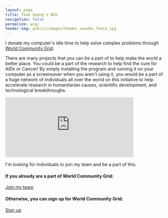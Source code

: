 ```yaml
---
layout: page
title: Team Spong's WCG
navigation: false
permalink: wcg/
header-img: public/images/header_wooden_fence.jpg
---
```


I donate my computer's idle time to help solve complex problems through <a href="http://www.worldcommunitygrid.org/">World Community Grid</a>.

There are many projects that you can be a part of to help make the world a better place.  You could be a part of the research to help find the cure for AIDs or Cancer!  By simply installing the program and running it on your computer as a screensaver when you aren't using it, you would be a part of a huge network of individuals all over the world on this initiative to help accelerate research in humanitarian causes, scientific development, and technological breakthroughs.

<iframe frameborder="0" height="190px" name="di" scrolling="no" src="http://www.worldcommunitygrid.org/getDynamicImage.do?memberName=sunpech&amp;mnOn=true&amp;stat=1&amp;imageNum=1&amp;rankOn=true&amp;projectsOn=true&amp;special=true" width="405px"></iframe><br />

I'm looking for individuals to join my team and be a part of this.

#### If you already are a part of World Community Grid:
[Join my team](http://www.worldcommunitygrid.org/team/viewTeamInfo.do?teamId=C2KT3DN42R1)

#### Otherwise, you can sign up for World Community Grid:
[Sign up](http://www.worldcommunitygrid.org/reg/viewRegister.do?teamID=C2KT3DN42R1)

